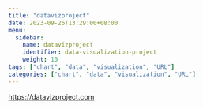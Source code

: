 ```yaml
---
title: "datavizproject"
date: 2023-09-26T13:29:00+08:00
menu:
  sidebar:
    name: datavizproject
    identifier: data-visualization-project
    weight: 10
tags: ["chart", "data", "visualization", "URL"]
categories: ["chart", "data", "visualization", "URL"]
---
```


https://datavizproject.com
